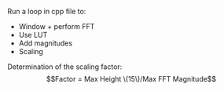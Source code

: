 Run a loop in cpp file to:
- Window + perform FFT 
- Use LUT
- Add magnitudes
- Scaling

Determination of the scaling factor:\
$$Factor = Max Height \(15\)/Max FFT Magnitude$$
